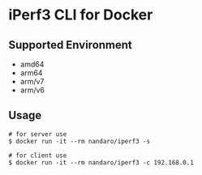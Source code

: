 # iPerf3 CLI for Docker

## Supported Environment
- amd64
- arm64
- arm/v7
- arm/v6

## Usage
```
# for server use
$ docker run -it --rm nandaro/iperf3 -s

# for client use
$ docker run -it --rm nandaro/iperf3 -c 192.168.0.1
```
